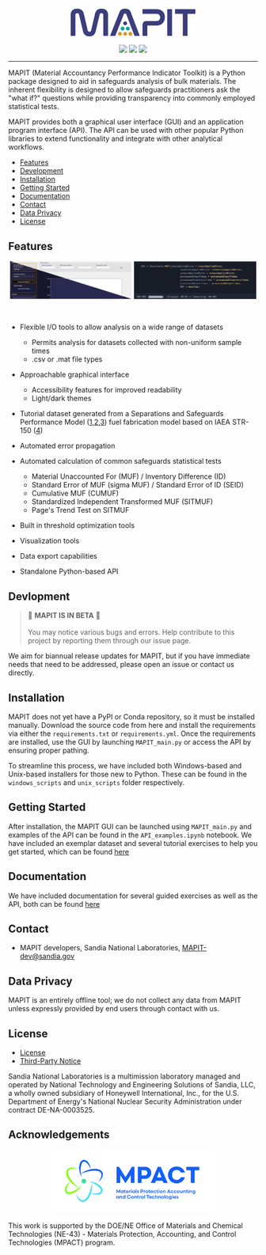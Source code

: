 <p align="center">
  <img src="./MAPIT/docs_v2/codeAssets/logo_small.png" width="50%"/>
</p>



<p align="center">
  <img src="https://img.shields.io/badge/platform-linux--64%20|%20win--64%20|%20macos--64-blue?style=plastic" />
  <img src="https://img.shields.io/badge/python-3.9-blue?style=plastic" />
  <img src="https://img.shields.io/badge/license-GPL-green?style=plastic)](https://www.gnu.org/licenses/gpl-3.0.en.html" />
</p>



--- 

MAPIT (Material Accountancy Performance Indicator Toolkit) is a Python package designed to aid in safeguards analysis of bulk materials. The inherent flexibility is designed to allow safeguards practitioners ask the "what if?" questions while providing transparency into commonly employed statistical tests. 

MAPIT provides both a graphical user interface (GUI) and an application program interface (API). The API can be used with other popular Python libraries to extend functionality and integrate with other analytical workflows. 



* [Features](#features)
* [Development](#devlopment)
* [Installation](#installation)
* [Getting Started](#getting-started)
* [Documentation](#documentation)
* [Contact](#contact)
* [Data Privacy](#data-privacy)
* [License](#license)


## Features

<p align="center">
  <img src="./MAPIT/docs_v2/codeAssets/MAPIT_split3.png" width="49%"/>
  <img src="./MAPIT/docs_v2/codeAssets/mapit_api_ex.png" width="49%"/>
</p>


<br>

* Flexible I/O tools to allow analysis on a wide range of datasets
  * Permits analysis for datasets collected with non-uniform sample times
  * .csv or .mat file types

* Approachable graphical interface
  * Accessibility features for improved readability
  * Light/dark themes




* Tutorial dataset generated from a Separations and Safeguards Performance Model ([1](https://www.osti.gov/biblio/1375573-integration-sspm-stage-mpact-virtual-facility-distributed-test-bed),[2](https://www.osti.gov/biblio/1646073-separations-safeguards-performance-model-sspm-capabilities-application-integration),[3](https://www.osti.gov/biblio/1476138-bulk-handling-facility-modeling-simulation-safeguards-analysis)) fuel fabrication model based on IAEA STR-150 ([4](https://inis.iaea.org/search/search.aspx?orig_q=RN:17037216))

* Automated error propagation




* Automated calculation of common safeguards statistical tests
  * Material Unaccounted For (MUF) / Inventory Difference (ID)
  * Standard Error of MUF (sigma MUF) / Standard Error of ID (SEID)
  * Cumulative MUF (CUMUF)
  * Standardized Independent Transformed MUF (SITMUF)
  * Page's Trend Test on SITMUF


* Built in threshold optimization tools
* Visualization tools
* Data export capabilities
* Standalone Python-based API

## Devlopment

> :construction: **MAPIT IS IN BETA** :construction: \
> \
> You may notice various bugs and errors. Help contribute to this project by reporting them through our issue page.

We aim for biannual release updates for MAPIT, but if you have immediate needs that need to be addressed, please open an issue or contact us directly. 

## Installation

MAPIT does not yet have a PyPI or Conda repository, so it must be installed manually. Download the source code from here and install the requirements via either the `requirements.txt` or `requirements.yml`. Once the requirements are installed, use the GUI by launching `MAPIT_main.py` or access the API by ensuring proper pathing.

To streamline this process, we have included both Windows-based and Unix-based installers for those new to Python. These can be found in the `windows_scripts` and `unix_scripts` folder respectively. 

## Getting Started

After installation, the MAPIT GUI can be launched using `MAPIT_main.py` and examples of the API can be found in the `API_examples.ipynb` notebook. We have included an exemplar dataset and several tutorial exercises to help you get started, which can be found [here](https://sandialabs.github.io/MAPIT/guided_exercises.html)

## Documentation

We have included documentation for several guided exercises as well as the API, both can be found [here](https://sandialabs.github.io/MAPIT/)

## Contact

* MAPIT developers, Sandia National Laboratories, MAPIT-dev@sandia.gov

## Data Privacy

MAPIT is an entirely offline tool; we do not collect any data from MAPIT unless expressly provided by end users through contact with us. 

## License

* [License](LICENSE)
* [Third-Party Notice](NOTICE.md)

Sandia National Laboratories is a multimission laboratory managed and operated by National Technology and Engineering Solutions of Sandia, LLC, a wholly owned subsidiary of Honeywell International, Inc., for the U.S. Department of Energy's National Nuclear Security Administration under contract DE-NA-0003525.

## Acknowledgements

<p align="center">
  <img src="./MAPIT/docs_v2/codeAssets/MPACT_ Logo.jpg" width="65%"/>
</p>

This work is supported by the DOE/NE Office of Materials and Chemical Technologies (NE-43) - Materials Protection, Accounting, and Control Technologies (MPACT) program.